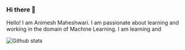 ### Hi there 👋

<!--
**AnimeshMaheshwari22/AnimeshMaheshwari22** is a ✨ _special_ ✨ repository because its `README.md` (this file) appears on your GitHub profile.

Here are some ideas to get you started:

- 🔭 I’m currently working on ...
- 🌱 I’m currently learning ...
- 👯 I’m looking to collaborate on ...
- 🤔 I’m looking for help with ...
- 💬 Ask me about ...
- 📫 How to reach me: ...
- 😄 Pronouns: ...
- ⚡ Fun fact: ...
-->
Hello! I am Animesh Maheshwari. I am passionate about learning and working in the domain of Machine Learning. I am learning and 

![Github stats](https://github-readme-stats.vercel.app/api?username=AnimeshMaheshwari22)
